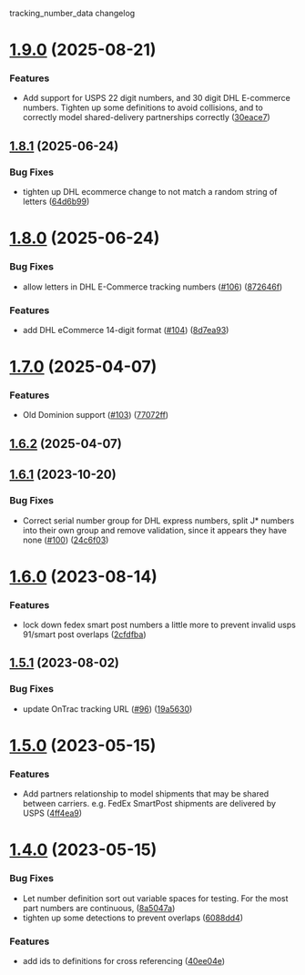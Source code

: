 tracking_number_data changelog

# [1.9.0](https://github.com/jkeen/tracking_number_data/compare/v1.8.1...v1.9.0) (2025-08-21)


### Features

* Add support for USPS 22 digit numbers, and 30 digit DHL E-commerce numbers. Tighten up some definitions to avoid collisions, and to correctly model shared-delivery partnerships correctly ([30eace7](https://github.com/jkeen/tracking_number_data/commit/30eace7a459aed1ea6f23de87a1d739103383ff6))

## [1.8.1](https://github.com/jkeen/tracking_number_data/compare/v1.8.0...v1.8.1) (2025-06-24)


### Bug Fixes

* tighten up DHL ecommerce change to not match a random string of letters ([64d6b99](https://github.com/jkeen/tracking_number_data/commit/64d6b99279a7c52006ae35bbec940b9697c75ab4))

# [1.8.0](https://github.com/jkeen/tracking_number_data/compare/v1.7.0...v1.8.0) (2025-06-24)


### Bug Fixes

* allow letters in DHL E-Commerce tracking numbers ([#106](https://github.com/jkeen/tracking_number_data/issues/106)) ([872646f](https://github.com/jkeen/tracking_number_data/commit/872646f0a8fb5b5433410c0145c8986f4350cddf))


### Features

* add DHL eCommerce 14-digit format ([#104](https://github.com/jkeen/tracking_number_data/issues/104)) ([8d7ea93](https://github.com/jkeen/tracking_number_data/commit/8d7ea936fb82fb8234ae20dc5e0feb44638fa53d))

# [1.7.0](https://github.com/jkeen/tracking_number_data/compare/v1.6.2...v1.7.0) (2025-04-07)


### Features

* Old Dominion support ([#103](https://github.com/jkeen/tracking_number_data/issues/103)) ([77072ff](https://github.com/jkeen/tracking_number_data/commit/77072ffe6b8a061f5b4ecca8ef03e7c8fb129faf))

## [1.6.2](https://github.com/jkeen/tracking_number_data/compare/v1.6.1...v1.6.2) (2025-04-07)

## [1.6.1](https://github.com/jkeen/tracking_number_data/compare/v1.6.0...v1.6.1) (2023-10-20)


### Bug Fixes

* Correct serial number group for DHL express numbers, split J* numbers into their own group and remove validation, since it appears they have none ([#100](https://github.com/jkeen/tracking_number_data/issues/100)) ([24c6f03](https://github.com/jkeen/tracking_number_data/commit/24c6f035fc2bac46bcd9fcbcd14b87f70bc5db09))

# [1.6.0](https://github.com/jkeen/tracking_number_data/compare/v1.5.1...v1.6.0) (2023-08-14)


### Features

* lock down fedex smart post numbers a little more to prevent invalid usps 91/smart post overlaps ([2cfdfba](https://github.com/jkeen/tracking_number_data/commit/2cfdfba14c0fe551918b68ad8d32695225eb88cb))

## [1.5.1](https://github.com/jkeen/tracking_number_data/compare/v1.5.0...v1.5.1) (2023-08-02)


### Bug Fixes

* update OnTrac tracking URL ([#96](https://github.com/jkeen/tracking_number_data/issues/96)) ([19a5630](https://github.com/jkeen/tracking_number_data/commit/19a5630191d7f0f28b57856b28178f9e8f83aafa))

# [1.5.0](https://github.com/jkeen/tracking_number_data/compare/v1.4.0...v1.5.0) (2023-05-15)


### Features

* Add partners relationship to model shipments that may be shared between carriers. e.g. FedEx SmartPost shipments are delivered by USPS ([4ff4ea9](https://github.com/jkeen/tracking_number_data/commit/4ff4ea98344c625289b287336e2769daa8835685))

# [1.4.0](https://github.com/jkeen/tracking_number_data/compare/v1.3.2...v1.4.0) (2023-05-15)


### Bug Fixes

* Let number definition sort out variable spaces for testing. For the most part numbers are continuous, ([8a5047a](https://github.com/jkeen/tracking_number_data/commit/8a5047a7ac68778e3134480a8ae94f1c6ca8b14e))
* tighten up some detections to prevent overlaps ([6088dd4](https://github.com/jkeen/tracking_number_data/commit/6088dd44b8484499ba9ec0368a1f3c51b68fd405))


### Features

* add ids to definitions for cross referencing ([40ee04e](https://github.com/jkeen/tracking_number_data/commit/40ee04e9d7bbc7673801dd30602ca33ac9433768))
